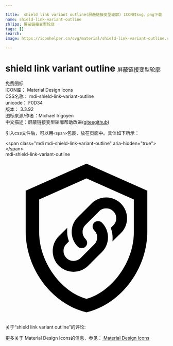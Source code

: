 ```yaml
---

title:  shield link variant outline(屏蔽链接变型轮廓) ICON转svg、png下载
name: shield-link-variant-outline
zhTips: 屏蔽链接变型轮廓
tags: []
search: 
image: https://iconhelper.cn/svg/material/shield-link-variant-outline.svg

---
```


# shield link variant outline  <small style="font-size: 60%;font-weight: 100">屏蔽链接变型轮廓</small>


<div class="detail-page">
<p>
<span><span class="badge-success badge">免费图标</span> </span>
<br/>
<span>
ICON库：
<span class="badge-secondary badge">Material Design Icons</span> 
</span>
<br/>
<span>
CSS名称：
<span class="badge-secondary badge">mdi-shield-link-variant-outline</span> 
</span>
<br/>
<span>
unicode：
<span class="badge-secondary badge">F0D34</span> 
<copy-btn content='F0D34' btn-title=""></copy-btn>
<copy-btn :content='String.fromCodePoint(parseInt("F0D34", 16))' btn-title="复制U"></copy-btn>
</span>
<br/>
<span>
版本：
<span class="badge-secondary badge">3.3.92</span> 
</span>
<br/>
<span>图标来源/作者：<span class="badge-light badge">Michael Irigoyen</span></span> 
<br/>
<span class="zh-detail">中文描述：<span class="badge-primary badge">屏蔽链接变型轮廓</span><span class="help-link"><span>帮助改进</span>(<a href="https://gitee.com/liuwave/icon-helper/edit/master/json/material/shield-link-variant-outline.json" target="_blank" rel="noopener noreferrer">gitee</a><a href="https://github.com/liuwave/icon-helper/edit/master/json/material/shield-link-variant-outline.json" target="_blank" rel="noopener noreferrer">github</a></span>)</span><br/>
</p>
</div>
<div class="alert alert-dark">
  <i class="mdi mdi-shield-link-variant-outline mdi-48px"></i>
  <i class="mdi mdi-shield-link-variant-outline mdi-36px"></i>
  <i class="mdi mdi-shield-link-variant-outline mdi-24px"></i>
  <i class="mdi mdi-shield-link-variant-outline mdi-18px"></i>
</div>
<div>
  <p>引入css文件后，可以用<code>&lt;span&gt;</code>包裹，放在页面中。具体如下所示：    
  </p>
  <div class="alert alert-primary" style="font-size: 14px">
    &lt;span class="mdi mdi-shield-link-variant-outline" aria-hidden="true"&gt;&lt;/span&gt;
    <copy-btn content='<span class="mdi mdi-shield-link-variant-outline" aria-hidden="true"></span>'></copy-btn>
  </div>
  <div class="alert alert-secondary">
    <i class="mdi mdi-shield-link-variant-outline"
    style="font-size: 24px"
    aria-hidden="true"></i> mdi-shield-link-variant-outline
    <copy-btn content="mdi-shield-link-variant-outline" btn-title="复制图标名称"></copy-btn>
  </div>
</div>
<div id="svg" class="svg-wrap">
<svg xmlns="http://www.w3.org/2000/svg" viewBox="0 0 24 24"><path d="M21,11C21,16.55 17.16,21.74 12,23C6.84,21.74 3,16.55 3,11V5L12,1L21,5V11M12,21C15.75,20 19,15.54 19,11.22V6.3L12,3.18L5,6.3V11.22C5,15.54 8.25,20 12,21M14.28,9.73C14.86,10.31 15.18,11.08 15.18,11.9C15.18,12.73 14.86,13.5 14.28,14.08L12.26,16.1C11.66,16.7 10.87,17 10.08,17C9.29,17 8.5,16.7 7.9,16.1C6.7,14.9 6.7,12.95 7.9,11.74L9.15,10.5L9.14,11.06C9.14,11.5 9.21,11.95 9.36,12.36L9.4,12.5L9.04,12.87C8.75,13.15 8.6,13.5 8.6,13.92C8.6,14.31 8.75,14.68 9.03,14.96C9.6,15.53 10.57,15.53 11.13,14.97L13.14,12.95C13.43,12.67 13.58,12.3 13.58,11.91C13.58,11.5 13.43,11.14 13.14,10.86C13,10.71 12.9,10.5 12.9,10.29C12.9,10.08 13,9.87 13.14,9.72C13.45,9.42 14,9.42 14.28,9.73M18,9.08C18,9.9 17.68,10.68 17.1,11.26L15.85,12.5L15.86,11.94C15.86,11.5 15.79,11.06 15.64,10.64L15.59,10.5L15.96,10.13C16.25,9.85 16.4,9.5 16.4,9.08C16.4,8.69 16.25,8.32 15.96,8.04C15.4,7.47 14.43,7.47 13.87,8.03L11.86,10.05C11.57,10.33 11.42,10.7 11.42,11.1C11.42,11.5 11.57,11.86 11.85,12.14C12,12.29 12.1,12.5 12.1,12.71C12.1,12.93 12,13.13 11.85,13.28C11.7,13.43 11.5,13.5 11.29,13.5C11.09,13.5 10.88,13.43 10.72,13.28C9.5,12.07 9.5,10.12 10.72,8.92L12.74,6.9C13.95,5.7 15.9,5.7 17.1,6.9C17.68,7.5 18,8.26 18,9.08Z" /></svg>
</div>
<detail full-name='mdi-shield-link-variant-outline'></detail>
<div>
<p>关于“shield link variant outline”的评论:</p>
</div>
<Vssue title="关于“shield link variant outline”的评论" ></Vssue>    
<div><p>更多关于 Material Design Icons的信息，参见：<a target="_blank" href="https://iconhelper.cn/material.html"> Material Design Icons</a>
</p></div>
